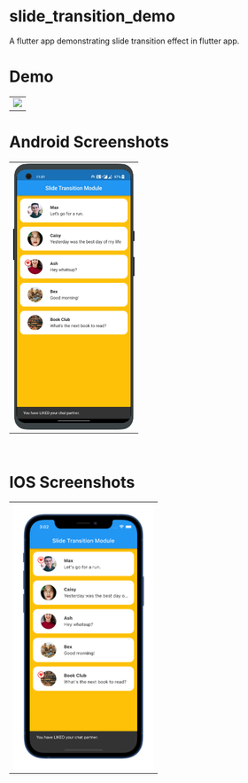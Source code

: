 # slide_transition_demo


A flutter app demonstrating slide transition effect in flutter app.


 # Demo
  <table>
  <tr>
  <td><img src="https://github.com/MarvelApps-Flutter/slide_transition_demo/blob/dev/working_demo/carousel_module.gif" height="480px"></td>
    </tr>
  </table>

# Android Screenshots

<table>
  <tr>
    <td><img src="https://github.com/MarvelApps-Flutter/slide_transition_demo/blob/dev/screenshots/android/android1.png" height="480px"></td>
  </tr>
 </table>


</br>

# IOS Screenshots

<table>
  <tr>
    <td><img src="https://github.com/MarvelApps-Flutter/slide_transition_demo/blob/dev/screenshots/ios/ios1.png" height="480px"></td>
  </tr>
 </table>


